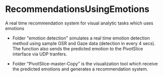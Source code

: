 # RecommendationsUsingEmotions
A real time recommendation system for visual analytic tasks which uses emotions

- Folder "emotion detection" simulates a real time emotion detection method using sample GSR and Gaze data (detection in every 4 secs). The function also sends the predicted emotion to the PivotSlice interface via UDP tranfers.

- Folder "PivotSlice-master-Copy" is the visualization tool which receive the predicted emotions and generates a recommendation system.
